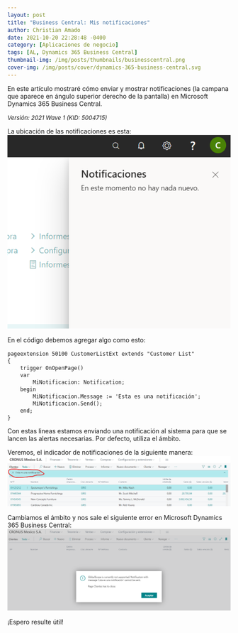 ```yaml
---
layout: post
title: "Business Central: Mis notificaciones"
author: Christian Amado
date: 2021-10-20 22:28:48 -0400
category: [Aplicaciones de negocio]
tags: [AL, Dynamics 365 Business Central]
thumbnail-img: /img/posts/thumbnails/businesscentral.png
cover-img: /img/posts/cover/dynamics-365-business-central.svg
---
```


En este artículo mostraré cómo enviar y mostrar notificaciones (la campana que aparece en ángulo superior derecho de la pantalla) en Microsoft Dynamics 365 Business Central.

<!--more-->
*<font size="2">Versión: 2021 Wave 1 (KID: 5004715)</font>*

La ubicación de las notificaciones es esta:  
![](/img/posts/2021/10/20/Notificacion1.png)  

En el código debemos agregar algo como esto:
```
pageextension 50100 CustomerListExt extends "Customer List"
{
    trigger OnOpenPage()
    var
        MiNotificacion: Notification;
    begin
        MiNotificacion.Message := 'Esta es una notificación';
        MiNotificacion.Send();
    end;
}
```
Con estas lineas estamos enviando una notificación al sistema para que se lancen las alertas necesarias. Por defecto, utiliza el ámbito.  

Veremos, el indicador de notificaciones de la siguiente manera:  
![](/img/posts/2021/10/20/Notificacion2.png)  

Cambiamos el ámbito y nos sale el siguiente error en Microsoft Dynamics 365 Business Central:  
![](/img/posts/2021/10/20/Notificacion3.png)  

¡Espero resulte útil!